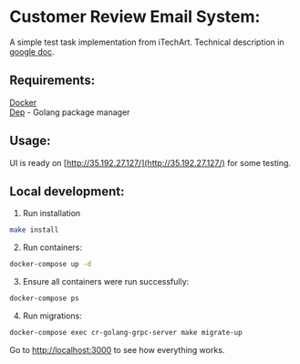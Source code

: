 Customer Review Email System:
=============================
A simple test task implementation from iTechArt.
Technical description in [google doc](https://docs.google.com/document/d/1RVXLkRCXvY1LuEW1ZurSFfEt0fC4A63Zgu6qXRkG1kE/edit).

Requirements:
-------------

[Docker](https://www.docker.com/)  
[Dep](https://golang.github.io/dep/docs/installation.html) - Golang package manager

Usage:
------

UI is ready on [http://35.192.27.127/](http://35.192.27.127/) for some testing.

Local development:
-----------------

1. Run installation
```bash
make install
```

2. Run containers:
```bash
docker-compose up -d
```

3. Ensure all containers were run successfully:
```bash
docker-compose ps
```

4. Run migrations:
```bash
docker-compose exec cr-golang-grpc-server make migrate-up
```

Go to [http://localhost:3000](http://localhost:3000) to see how everything works.


